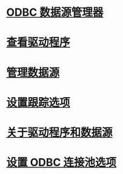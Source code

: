 # [ODBC 数据源管理器](odbc-data-source-administrator.md)
# [查看驱动程序](viewing-drivers.md)
# [管理数据源](managing-data-sources.md)
# [设置跟踪选项](setting-tracing-options.md)
# [关于驱动程序和数据源](about-drivers-and-data-sources.md)
# [设置 ODBC 连接池选项](setting-odbc-connection-pooling-options.md)
